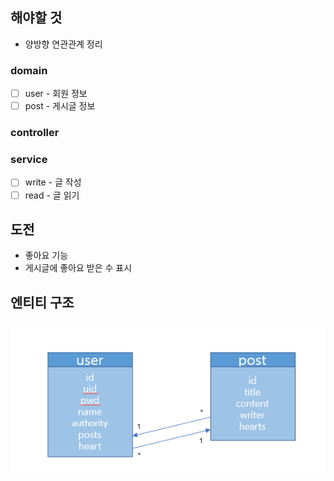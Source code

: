 ## 해야할 것

- 양방향 연관관계 정리

### domain
- [ ] user - 회원 정보
- [ ] post - 게시글 정보

### controller


### service
- [ ] write - 글 작성
- [ ] read - 글 읽기

## 도전
- 좋아요 기능
- 게시글에 좋아요 받은 수 표시

## 엔티티 구조
<img src="img/entity.png">
